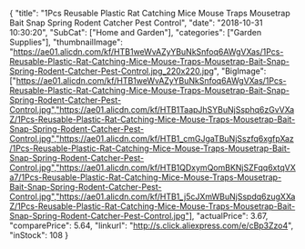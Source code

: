 {
	"title": "1Pcs Reusable Plastic Rat Catching Mice Mouse Traps Mousetrap Bait Snap Spring Rodent Catcher Pest Control",
	"date": "2018-10-31 10:30:20",
	"SubCat": ["Home and Garden"],
	"categories": ["Garden Supplies"],
	"thumbnailImage": "https://ae01.alicdn.com/kf/HTB1weWvAZyYBuNkSnfoq6AWgVXas/1Pcs-Reusable-Plastic-Rat-Catching-Mice-Mouse-Traps-Mousetrap-Bait-Snap-Spring-Rodent-Catcher-Pest-Control.jpg_220x220.jpg",
	"BigImage": ["https://ae01.alicdn.com/kf/HTB1weWvAZyYBuNkSnfoq6AWgVXas/1Pcs-Reusable-Plastic-Rat-Catching-Mice-Mouse-Traps-Mousetrap-Bait-Snap-Spring-Rodent-Catcher-Pest-Control.jpg","https://ae01.alicdn.com/kf/HTB1TaapJhSYBuNjSsphq6zGvVXaZ/1Pcs-Reusable-Plastic-Rat-Catching-Mice-Mouse-Traps-Mousetrap-Bait-Snap-Spring-Rodent-Catcher-Pest-Control.jpg","https://ae01.alicdn.com/kf/HTB1_cmGJgaTBuNjSszfq6xgfpXaz/1Pcs-Reusable-Plastic-Rat-Catching-Mice-Mouse-Traps-Mousetrap-Bait-Snap-Spring-Rodent-Catcher-Pest-Control.jpg","https://ae01.alicdn.com/kf/HTB1QDxymQomBKNjSZFqq6xtqVXa7/1Pcs-Reusable-Plastic-Rat-Catching-Mice-Mouse-Traps-Mousetrap-Bait-Snap-Spring-Rodent-Catcher-Pest-Control.jpg","https://ae01.alicdn.com/kf/HTB1_j5cJXmWBuNjSspdq6zugXXaZ/1Pcs-Reusable-Plastic-Rat-Catching-Mice-Mouse-Traps-Mousetrap-Bait-Snap-Spring-Rodent-Catcher-Pest-Control.jpg"],
	"actualPrice": 3.67,
	"comparePrice": 5.64,
	"linkurl": "http://s.click.aliexpress.com/e/cBp3Zzo4",
	"inStock": 108
}
